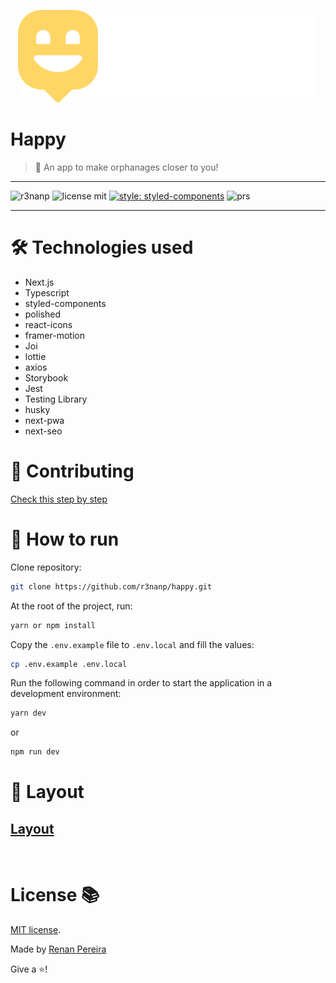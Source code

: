 <p align="center">
<img src="./.github/logo-full.svg" />
</p>

# Happy
> 👶 An app to make orphanages closer to you!

---

<div align="left">

![r3nanp](https://img.shields.io/badge/r3nanp-happy-blue?style=for-the-badge&logo=react)
![license mit](https://img.shields.io/github/license/r3nanp/happy?color=blue&label=LICENSE&logo=github&style=for-the-badge)
[![style: styled-components](https://img.shields.io/badge/style-%F0%9F%92%85%20styled--components-orange.svg?colorB=daa357&colorA=db748e&style=for-the-badge)](https://github.com/styled-components/styled-components)
![prs](https://img.shields.io/static/v1?label=PRs&message=welcome&style=for-the-badge&color=24B36B&labelColor=000000)

</div>

---

# 🛠 Technologies used

- Next.js
- Typescript
- styled-components
- polished
- react-icons
- framer-motion
- Joi
- lottie
- axios
- Storybook
- Jest
- Testing Library
- husky
- next-pwa
- next-seo

# 🎉 Contributing

[Check this step by step](CONTRIBUTING.md)

# 🤔 How to run

Clone repository:
```bash
git clone https://github.com/r3nanp/happy.git
```

At the root of the project, run:
```bash
yarn or npm install
```

Copy the `.env.example` file to `.env.local` and fill the values:
```bash
cp .env.example .env.local
```

Run the following command in order to start the application in a development environment:
```bash
yarn dev
```
or
```bash
npm run dev
```

# 🎨 Layout

## [Layout](https://www.figma.com/file/Vb7lt6Ngf8cu5lilSyWzfv/Happy-Web-2.0-(Copy))

<br />

# License 📚

[MIT license](LICENSE).

Made by [Renan Pereira](https://github.com/r3nanp)

Give a ⭐️!

